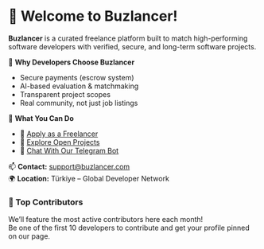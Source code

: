 # 👋 Welcome to Buzlancer!

**Buzlancer** is a curated freelance platform built to match high-performing software developers with verified, secure, and long-term software projects.

🔹 **Why Developers Choose Buzlancer**
- Secure payments (escrow system)
- AI-based evaluation & matchmaking
- Transparent project scopes
- Real community, not just job listings

🔹 **What You Can Do**
- 🚀 [Apply as a Freelancer](https://buzlancer.com/developer-registration/)
- 🧭 [Explore Open Projects](https://github.com/buzlancer)
- 🤖 [Chat With Our Telegram Bot](https://t.me/buzlancerbot)

📫 **Contact:** support@buzlancer.com  
🌍 **Location:** Türkiye – Global Developer Network  

### 👥 Top Contributors
We’ll feature the most active contributors here each month!  
Be one of the first 10 developers to contribute and get your profile pinned on our page.

